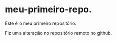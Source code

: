 # meu-primeiro-repo.
Este é o meu primeiro repositório. 

Fiz uma alteração no repositório remoto no github.

